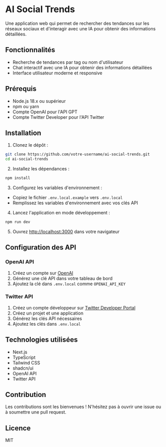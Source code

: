 # AI Social Trends

Une application web qui permet de rechercher des tendances sur les réseaux sociaux et d&apos;interagir avec une IA pour obtenir des informations détaillées.

## Fonctionnalités

- Recherche de tendances par tag ou nom d&apos;utilisateur
- Chat interactif avec une IA pour obtenir des informations détaillées
- Interface utilisateur moderne et responsive

## Prérequis

- Node.js 18.x ou supérieur
- npm ou yarn
- Compte OpenAI pour l&apos;API GPT
- Compte Twitter Developer pour l&apos;API Twitter

## Installation

1. Clonez le dépôt :

```bash
git clone https://github.com/votre-username/ai-social-trends.git
cd ai-social-trends
```

2. Installez les dépendances :

```bash
npm install
```

3. Configurez les variables d&apos;environnement :

- Copiez le fichier `.env.local.example` vers `.env.local`
- Remplissez les variables d&apos;environnement avec vos clés API

4. Lancez l&apos;application en mode développement :

```bash
npm run dev
```

5. Ouvrez [http://localhost:3000](http://localhost:3000) dans votre navigateur

## Configuration des API

### OpenAI API

1. Créez un compte sur [OpenAI](https://openai.com)
2. Générez une clé API dans votre tableau de bord
3. Ajoutez la clé dans `.env.local` comme `OPENAI_API_KEY`

### Twitter API

1. Créez un compte développeur sur [Twitter Developer Portal](https://developer.twitter.com)
2. Créez un projet et une application
3. Générez les clés API nécessaires
4. Ajoutez les clés dans `.env.local`

## Technologies utilisées

- Next.js
- TypeScript
- Tailwind CSS
- shadcn/ui
- OpenAI API
- Twitter API

## Contribution

Les contributions sont les bienvenues ! N&apos;hésitez pas à ouvrir une issue ou à soumettre une pull request.

## Licence

MIT
